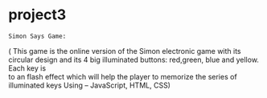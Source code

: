 # project3
	Simon Says Game:
   ( This game is the online version of the Simon electronic game with its circular 
    design and its 4 big illuminated buttons: red,green, blue and yellow. Each key is  
    to an flash effect which will help the player to memorize the series of illuminated
    keys Using – JavaScript, HTML, CSS)

